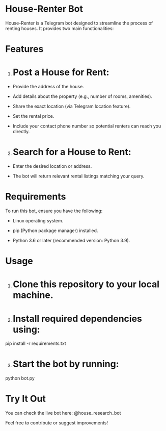 # House-Renter Bot

House-Renter is a Telegram bot designed to streamline the process of renting houses. It provides two main functionalities:

# Features

1. # Post a House for Rent:

 * Provide the address of the house.
  
 * Add details about the property (e.g., number of rooms, amenities).
  
 * Share the exact location (via Telegram location feature).
  
 * Set the rental price.
  
 * Include your contact phone number so potential renters can reach you directly.

2. # Search for a House to Rent:

 * Enter the desired location or address.
  
 * The bot will return relevant rental listings matching your query.

# Requirements

To run this bot, ensure you have the following:

 * Linux operating system.
  
 * pip (Python package manager) installed.
  
 * Python 3.6 or later (recommended version: Python 3.9).

# Usage

1. # Clone this repository to your local machine.

2. # Install required dependencies using:

pip install -r requirements.txt

3. # Start the bot by running:

python bot.py

# Try It Out

You can check the live bot here: @house_research_bot

Feel free to contribute or suggest improvements!

